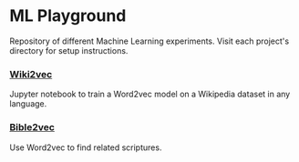 # ML Playground

Repository of different Machine Learning experiments. Visit each project's directory for setup instructions.

### [Wiki2vec](./wiki2vec)
Jupyter notebook to train a Word2vec model on a Wikipedia dataset in any language.

### [Bible2vec](./bible2vec)
Use Word2vec to find related scriptures.
